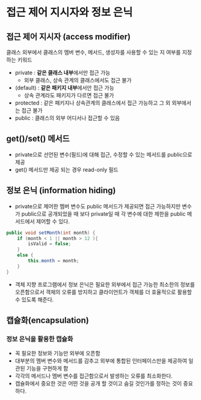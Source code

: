 # 접근 제어 지시자와 정보 은닉
## 접근 제어 지시자 (access modifier)

클래스 외부에서 클래스의 멤버 변수, 메서드, 생성자를 사용할 수 있는 지 여부를 지정하는 키워드

- private : **같은 클래스 내부**에서만 접근 가능
    - 외부 클래스, 상속 관계의 클래스에서도 접근 불가
- (default) : **같은 패키지 내부**에서만 접근 가능
    - 상속 관계라도 패키지가 다르면 접근 불가
- protected : 같은 패키지나 상속관계의 클래스에서 접근 가능하고 그 외 외부에서는 접근 불가
- public : 클래스의 외부 어디서나 접근할 수 있음

## get()/set() 메서드

- private으로 선언된 변수(필드)에 대해 접근, 수정할 수 있는 메서드를 public으로 제공
- get() 메서드만 제공 되는 경우 read-only 필드

## 정보 은닉 (information hiding)

- private으로 제어한 멤버 변수도 public 메서드가 제공되면 접근 가능하지만 변수가 public으로 공개되었을 때 보다 private일 때 각 변수에 대한 제한을 public 메서드에서 제어할 수 있다.

```java
public void setMonth(int month) {
	if (month < 1 || month > 12 ){
		isValid = false;
	}
	else {
		this.month = month;
	}
}
```

- 객체 지향 프로그램에서 정보 은닉은 필요한 외부에서 접근 가능한 최소한의 정보를 오픈함으로서 객체의 오류를 방지하고 클라이언트가 객체를 더 효율적으로 활용할 수 있도록 해준다.

## 캡슐화(encapsulation)
### 정보 은닉을 활용한 캡슐화

- 꼭 필요한 정보와 기능만 외부에 오픈함
- 대부분의 멤버 변수와 메서드를 감추고 외부에 통합된 인터페이스만을 제공하여 일관된 기능을 구현하게 함
- 각각의 메서드나 멤버 변수를 접근함으로서 발생하는 오류를 최소화한다.
- 캡슐화에서 중요한 것은 어떤 것을 공개 할 것이고 숨길 것인가를 정하는 것이 중요하다.
